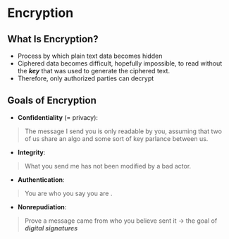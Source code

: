# Encryption

## What Is Encryption? 
* Process by which plain text data becomes hidden 
* Ciphered data becomes difficult, hopefully impossible, to read without the ***key*** that was used to generate the ciphered text. 
* Therefore, only authorized parties can decrypt 

## Goals of Encryption
* **Confidentiality** (= privacy):
> The message I send you is only readable by you, assuming that two of us share an algo and some sort of key parlance between us. 
* **Integrity**: 
> What you send me has not been modified by a bad actor. 
* **Authentication**:
> You are who you say you are .
* **Nonrepudiation**:
> Prove a message came from who you believe sent it &rarr; the goal of ***digital signatures***